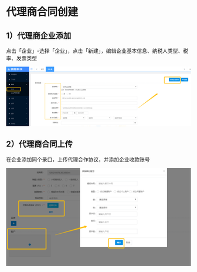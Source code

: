 # 代理商合同创建



## 1）代理商企业添加

点击「企业」-选择「企业」，点击「新建」，编辑企业基本信息、纳税人类型、税率、发票类型

![](/assets/import.png123123)

## 2）代理商合同上传

在企业添加同个录口，上传代理合作协议，并添加企业收款账号

![](/assets/企业账户)

